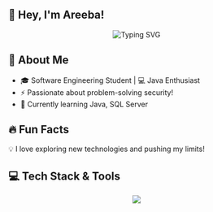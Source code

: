 ## 👋 Hey, I'm Areeba!
<div align="center">
  <img src="https://readme-typing-svg.herokuapp.com?font=Fira+Code&weight=500&size=24&pause=1000&color=ADD8E6&center=true&vCenter=true&width=435&lines=Software+Engineer!;Java+%7C+SQL+%7C+Linux;Code,+Create,+and+Conquer!;My+GitHub+Profile!" alt="Typing SVG" />
</p>
</div>

## 🚀 About Me
- 🎓 Software Engineering Student | 💻 Java Enthusiast
- ⚡ Passionate about problem-solving security!
- 🌱 Currently learning Java, SQL Server

## 🔥 Fun Facts
💡 I love exploring new technologies and pushing my limits!

## 💻 Tech Stack & Tools
<p align="center">
  <img src="https://skillicons.dev/icons?i=c,java,git,github,linux,vscode,postgres" />
</p>

